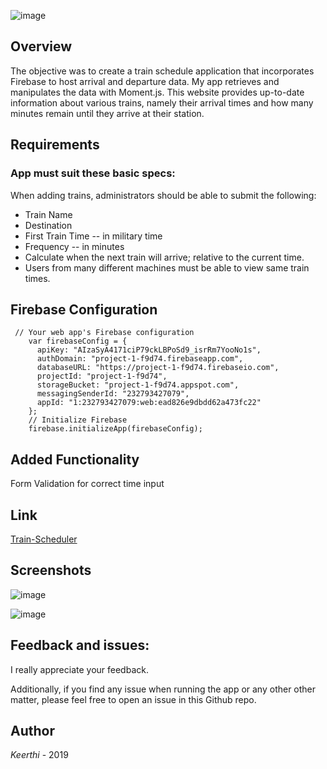 ![image](https://user-images.githubusercontent.com/52920074/67153499-95a47c80-f2b8-11e9-92a9-02e1c50d9153.png)

## Overview

The objective was to create a train schedule application that incorporates Firebase to host arrival and departure data. My app retrieves and manipulates the data with Moment.js. This website provides up-to-date information about various trains, namely their arrival times and how many minutes remain until they arrive at their station.

## Requirements

### App must suit these basic specs:

When adding trains, administrators should be able to submit the following:

- Train Name
- Destination
- First Train Time -- in military time
- Frequency -- in minutes
- Calculate when the next train will arrive; relative to the current time.
- Users from many different machines must be able to view same train times.

## Firebase Configuration

```
 // Your web app's Firebase configuration
    var firebaseConfig = {
      apiKey: "AIzaSyA4171ciP79ckLBPoSd9_isrRm7YooNo1s",
      authDomain: "project-1-f9d74.firebaseapp.com",
      databaseURL: "https://project-1-f9d74.firebaseio.com",
      projectId: "project-1-f9d74",
      storageBucket: "project-1-f9d74.appspot.com",
      messagingSenderId: "232793427079",
      appId: "1:232793427079:web:ead826e9dbdd62a473fc22"
    };
    // Initialize Firebase
    firebase.initializeApp(firebaseConfig);
```

## Added Functionality

Form Validation for correct time input

## Link

[Train-Scheduler](https://keerthi-mani.github.io/Train-Scheduler/)

## Screenshots

![image](https://user-images.githubusercontent.com/52920074/67153509-c5ec1b00-f2b8-11e9-8c2e-e53bdb62039c.png)

![image](https://user-images.githubusercontent.com/52920074/67153537-1bc0c300-f2b9-11e9-8140-999467f70e20.png)

## Feedback and issues:

I really appreciate your feedback.

Additionally, if you find any issue when running the app or any other other matter, please feel free to open an issue in this Github repo.

## Author

<em>Keerthi</em> - 2019
